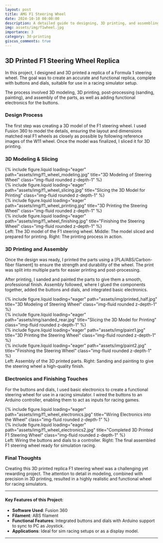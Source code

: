 ```yaml
---
layout: post
title: AMG F1 Steering Wheel
date: 2024-10-10 00:00:00
description: A detailed guide to designing, 3D printing, and assembling a replica Formula 1 steering wheel.
img: assets/img/f1wheel.jpg
importance: 3
category: 3d-printing
giscus_comments: true
---
```


## 3D Printed F1 Steering Wheel Replica

In this project, I designed and 3D printed a replica of a Formula 1 steering wheel. The goal was to create an accurate and functional replica, complete with buttons and dials, suitable for use in a racing simulator setup.

The process involved 3D modeling, 3D printing, post-processing (sanding, painting), and assembly of the parts, as well as adding functional electronics for the buttons.

### Design Process

The first step was creating a 3D model of the F1 steering wheel. I used Fusion 360 to model the details, ensuring the layout and dimensions matched real F1 wheels as closely as possible by following reference images of the W11 wheel. Once the model was finalized, I sliced it for 3D printing.

### 3D Modeling & Slicing

<div class="container mt-3">
    <div class="row">
        <div class="col-md-6 mb-3">
            {% include figure.liquid loading="eager" path="assets/img/f1_wheel_modeling.jpg" title="3D Modeling of Steering Wheel" class="img-fluid rounded z-depth-1" %}
        </div>
        <div class="col-md-6 mb-3">
            {% include figure.liquid loading="eager" path="assets/img/f1_wheel_slicing.jpg" title="Slicing the 3D Model for Printing" class="img-fluid rounded z-depth-1" %}
        </div>
    </div>
    <div class="row">
        <div class="col-md-6 mb-3">
            {% include figure.liquid loading="eager" path="assets/img/f1_wheel_printing.jpg" title="3D Printing the Steering Wheel" class="img-fluid rounded z-depth-1" %}
        </div>
        <div class="col-md-6 mb-3">
            {% include figure.liquid loading="eager" path="assets/img/f1_wheel_finishing.jpg" title="Finishing the Steering Wheel" class="img-fluid rounded z-depth-1" %}
        </div>
    </div>
</div>

<div class="caption">
    Left: The 3D model of the F1 steering wheel. Middle: The model sliced and prepared for printing. Right: The printing process in action.
</div>

### 3D Printing and Assembly

Once the design was ready, I printed the parts using a [PLA/ABS/Carbon-fiber filament] to ensure the strength and durability of the wheel. The print was split into multiple parts for easier printing and post-processing.

After printing, I sanded and painted the parts to give them a smooth, professional finish. Assembly followed, where I glued the components together, added the buttons and dials, and integrated basic electronics.

<div class="container mt-3">
    <div class="row">
        <div class="col-md-6 mb-3">
            {% include figure.liquid loading="eager" path="assets/img/printed_half.jpg" title="3D Modeling of Steering Wheel" class="img-fluid rounded z-depth-1" %}
        </div>
        <div class="col-md-6 mb-3">
            {% include figure.liquid loading="eager" path="assets/img/sanded_rear.jpg" title="Slicing the 3D Model for Printing" class="img-fluid rounded z-depth-1" %}
        </div>
    </div>
    <div class="row">
        <div class="col-md-6 mb-3">
            {% include figure.liquid loading="eager" path="assets/img/paint1.jpg" title="3D Printing the Steering Wheel" class="img-fluid rounded z-depth-1" %}
        </div>
        <div class="col-md-6 mb-3">
            {% include figure.liquid loading="eager" path="assets/img/paint2.jpg" title="Finishing the Steering Wheel" class="img-fluid rounded z-depth-1" %}
        </div>
    </div>
</div>

<div class="caption">
    Left: Assembly of the 3D printed parts. Right: Sanding and painting to give the steering wheel a high-quality finish.
</div>

### Electronics and Finishing Touches

For the buttons and dials, I used basic electronics to create a functional steering wheel for use in a racing simulator. I wired the buttons to an Arduino controller, enabling them to act as inputs for racing games.

<div class="row">
    <div class="col-sm mt-3 mt-md-0">
        {% include figure.liquid loading="eager" path="assets/img/f1_wheel_electronics.jpg" title="Wiring Electronics into the Wheel" class="img-fluid rounded z-depth-1" %}
    </div>
    <div class="col-sm mt-3 mt-md-0">
        {% include figure.liquid loading="eager" path="assets/img/f1_wheel_electronics2.jpg" title="Completed 3D Printed F1 Steering Wheel" class="img-fluid rounded z-depth-1" %}
    </div>
</div>

<div class="caption">
    Left: Wiring the buttons and dials to a controller. Right: The final assembled F1 steering wheel ready for simulation racing.
</div>

### Final Thoughts

Creating this 3D printed replica F1 steering wheel was a challenging yet rewarding project. The attention to detail in modeling, combined with precision in 3D printing, resulted in a highly realistic and functional wheel for racing simulators.

---

#### Key Features of this Project:

- **Software Used**: Fusion 360
- **Filament**: ABS filament
- **Functional Features**: Integrated buttons and dials with Arduino support to sync to PC as Joystick.
- **Applications**: Ideal for sim racing setups or as a display model.

---
